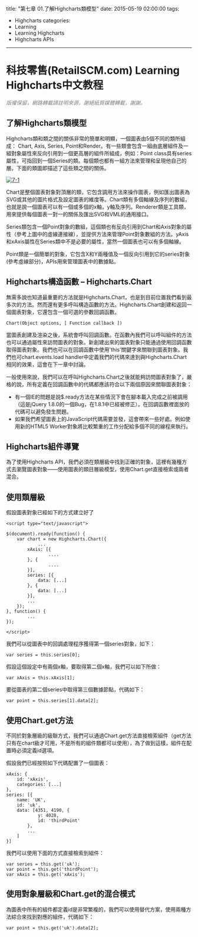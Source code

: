 title: "第七章 01.了解Highcharts類模型"
date: 2015-05-19 02:00:00
tags:
  - Highcharts
categories:
  - Learning
  - Learning Highcharts
  - Highcharts APIs
---

# 科技零售(RetailSCM.com) Learning Highcharts中文教程

_<span style="color: #808080;">版權保留，網路轉載請註明來源，謝絕紙質媒體轉載，謝謝。</span>_

## 了解Highcharts類模型

Highcharts類和類之間的關係非常的簡單和明顯，一個圖表由5個不同的類所組成： Chart, Axis, Series, Point和Render。有一些類會包含一組由底層組件及一組對象屬性來反向引用到一個更高層的組件所組成，例如：Point class具有series屬性，可指回到一個Series的類。每個類也都有一組方法來管理和呈現他自己的層。下面的類圖即描述了這些類之間的關係。

[![7-1](/images/learning_highcharts/7-1.jpg)](/images/learning_highcharts/7-1.jpg)

<!--more-->

Chart是整個圖表對象對頂層的類，它包含調用方法來操作圖表，例如匯出圖表為SVG或其他的圖片格式及設定圖表的維度等。Chart類有多個軸線及序列的數組，也就是說一個圖表可以有一個或多個的x軸，y軸及序列。Renderer類是工具類，用來提供每個圖表一對一的關係及匯出SVG和VML的通用接口。

Series類包含一個Point對象的數組，這個類也有反向引用到Chart和Axis對象的屬性（參考上圖中的虛線連接線），並提供方法來管理Point對象數組的方法。yAxis和xAxis屬性在Series類中不是必要的屬性，當然一個圖表也可以有多個軸線。

Point類是一個簡單的對象，它包含X和Y兩種值及一個反向引用到它的series對象(參考虛線部分)，APIs用來管理圖表中的數據點。

## Highcharts構造函數 – Highcharts.Chart

無需多說也知道最重要的方法就是Highcharts.Chart，也是到目前位置我們看到最多次的方法。然而還有更多呼叫構造函數的方法。Highcharts.Chart創建和返回一個圖表對象，它還包含一個可選的參數回調函數。

    Chart(Object options, [ Function callback ])

當圖表創建及渲染之後，系統會呼叫回調函數。在函數內我們可以呼叫組件的方法也可以通過屬性來訪問圖表的對象。新創建出來的圖表對象只能通過使用回調函數取得圖表對象。我們也可以在回調函數中使用'this'關鍵字來關聯到圖表對象。我們也可chart.events.load handler中定義我們的代碼來達到與Highcharts.Chart相同的效果，這會在下一章中討論。

一般使用來說，我們可以在呼叫Highcharts.Chart之後就能夠訪問圖表對象了，嚴格的說，所有定義在回調函數中的代碼都應該符合以下兩個原因來關聯圖表對象：

* 有一個IE的問題是說$.ready方法在某些情況下會在腳本載入完成之前被調用（這是jQuery 1.8.0的一個Bug，在1.8.1中已經被修正）。在回調函數裡面放的代碼可以避免發生問題。
* 如果我們希望圖表上的JavaScript代碼需要並發，這會帶來一些好處。例如使用新的HTML5 Worker對象將比較繁重的工作分配給多個不同的線程來執行。

## Highcharts組件導覽

為了使用Highcharts API，我們必須在類層級中找到正確的對象，這裡有幾種方式去瀏覽圖表對象——使用圖表的類目層級模型，使用Chart.get直接檢索或兩者混合。

## 使用類層級

假設圖表對象已經如下的方式建立好了

    <script type="text/javascript">

    $(document).ready(function() {
        var chart = new Highcharts.Chart({
                ...
            xAxis: [{
                    ....
            }, {
                    ....
            }],
            series: [{
                data: [...]
            }, {
                data: [...]
            }],
            ...
        });
    }, function() {
            ...
    });

    </script>

我們可以從圖表中的回調處理程序獲得第一個series對象，如下：

    var series = this.series[0];

假設這個設定中有兩個x軸，要取得第二個x軸，我們可以如下所做：

    var xAxis = this.xAxis[1];

要從圖表的第二個series中取得第三個數據節點，代碼如下：

    var point = this.series[1].data[2];


## 使用Chart.get方法

不同於對象層級的級聯方式，我們可以通過Chart.get方法直接檢索組件（get方法只有在chart級才可用，不是所有的組件類都可以使用），為了做到這樣，組件在配置時必須定義id選項。

假設我們已經按照如下代碼配置了一個圖表：

    xAxis: {
        id: 'xAxis',
        categories: [...]
    },
    series: [{
        name: 'UK',
        id: 'uk',
        data: [4351, 4190, {
                y: 4028,
                id: 'thirdPoint'
            },
            ...
        ]
    }]

我們可以使用下面的方式直接檢索到組件：

    var series = this.get('uk');
    var point = this.get('thirdPoint');
    var xAxis = this.get('xAxis');


## 使用對象層級和Chart.get的混合模式

為圖表中所有的組件都定義id是非常繁複的，我們可以使用替代方案，使用兩種方法綜合來找到對應的組件，代碼如下：

    var point = this.get('uk').data[2];